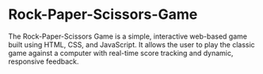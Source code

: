 # Rock-Paper-Scissors-Game
The Rock-Paper-Scissors Game is a simple, interactive web-based game built using HTML, CSS, and JavaScript. It allows the user to play the classic game against a computer with real-time score tracking and dynamic, responsive feedback.
